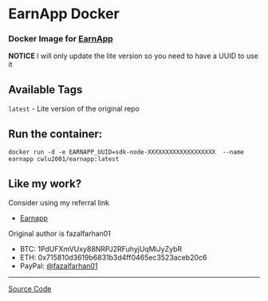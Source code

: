 # EarnApp Docker
### Docker Image for [EarnApp](https://earnapp.com/)
**NOTICE** I will only update the lite version so you need to have a UUID to use it

## Available Tags
`latest` - Lite version of the original repo

## Run the container:
    docker run -d -e EARNAPP_UUID=sdk-node-XXXXXXXXXXXXXXXXXXX  --name earnapp cwlu2001/earnapp:latest
 
## Like my work?
Consider using my referral link
- [Earnapp](https://earnapp.com/i/GdT3QJan)

Original author is fazalfarhan01
- BTC: 1PdUFXmVUxy88NRPJ2RFuhyjUqMiJyZybR
- ETH: 0x715810d3619b6831b3d4ff0465ec3523aceb20c6
- PayPal: [@fazalfarhan01](https://www.paypal.me/fazalfarhan01)

---
[Source Code](https://github.com/cwlu2001/EarnApp-Docker-lite)
